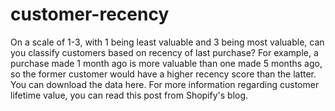 # customer-recency
 On a scale of 1-3, with 1 being least valuable and 3 being most valuable, can you classify customers based on recency of last purchase? For example, a purchase made 1 month ago is more valuable than one made 5 months ago, so the former customer would have a higher recency score than the latter. You can download the data here.  For more information regarding customer lifetime value, you can read this post from Shopify's blog.
